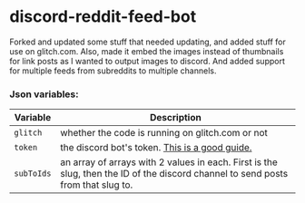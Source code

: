 # discord-reddit-feed-bot

Forked and updated some stuff that needed updating, and added stuff for use on glitch.com. Also, made it embed the images instead of thumbnails for link posts as I wanted to output images to discord. And added support for multiple feeds from subreddits to multiple channels. 

### Json variables:

Variable | Description
-------- | -----------
`glitch` | whether the code is running on glitch.com or not
`token` | the discord bot's token. [This is a good guide.](https://github.com/reactiflux/discord-irc/wiki/Creating-a-discord-bot-&-getting-a-token)
`subToIds` | an array of arrays with 2 values in each. First is the slug, then the ID of the discord channel to send posts from that slug to. 
